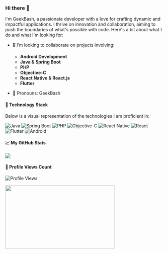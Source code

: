 
### Hi there 👋

I'm GeekBash, a passionate developer with a love for crafting dynamic and impactful applications. I thrive on innovation and collaboration, aiming to push the boundaries of what's possible with code. Here's a bit about what I do and what I'm looking for:

- 🎖️ I’m looking to collaborate on projects involving:
  - **Android Development**
  - **Java & Spring Boot**
  - **PHP**
  - **Objective-C**
  - **React Native & React.js**
  - **Flutter**
  
- 🫡 Pronouns: GeekBash

#### 🚀 Technology Stack

Below is a visual representation of the technologies I am proficient in:

![Java](https://img.shields.io/badge/java-%23ED8B00.svg?style=for-the-badge&logo=java&logoColor=white)
![Spring Boot](https://img.shields.io/badge/Spring_Boot-%236DB33F.svg?style=for-the-badge&logo=spring-boot&logoColor=white)
![PHP](https://img.shields.io/badge/php-%23777BB4.svg?style=for-the-badge&logo=php&logoColor=white)
![Objective-C](https://img.shields.io/badge/Objective--C-%23000000.svg?style=for-the-badge&logo=apple&logoColor=white)
![React Native](https://img.shields.io/badge/React_Native-%2361DAFB.svg?style=for-the-badge&logo=react&logoColor=white)
![React](https://img.shields.io/badge/React-%2320232a.svg?style=for-the-badge&logo=react&logoColor=%2361DAFB)
![Flutter](https://img.shields.io/badge/Flutter-%2302569B.svg?style=for-the-badge&logo=flutter&logoColor=white)
![Android](https://img.shields.io/badge/Android-%233DDC84.svg?style=for-the-badge&logo=android&logoColor=white)

#### 📈 My GitHub Stats

<img src="https://github-readme-stats.vercel.app/api?username=ranushka-lakmal&show_icons=true&title_color=ffffff&icon_color=bb2acf&text_color=daf7dc&bg_color=151515">

#### 👀 Profile Views Count

![Profile Views](https://komarev.com/ghpvc/?username=ranushka-lakmal&style=flat-square&color=blueviolet&label=PROFILE+VIEWS)

<img height="202px" width="347px" src="https://github-readme-stats.vercel.app/api/top-langs/?username=ranushka-lakmal&text_color=FFFFFF&bg_color=000000&title_color=7fff00&langs_count=15&layout=compact&border_color=FFFFF"/>
